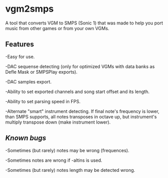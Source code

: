 # vgm2smps

A tool that converts VGM to SMPS (Sonic 1) that was made to help you port music from other games or from your own VGMs.

## Features
  -Easy for use.
  
  
  -DAC sequense detecting (only for optimized VGMs with data banks as Defle Mask or SMPSPlay exports).
  
  
  -DAC samples export.
  
  
  -Ability to set exported channels and song start offset and its length.
  
  
  -Ability to set parsing speed in FPS.
  
  
  -Alternate "smart" instrument detecting. If final note's frequency is lower, than SMPS supports, all notes transposes in octave up,
  but instrument's multiply transpose down (make instrument lower).


## *Known bugs* 
  -Sometimes (but rarely) notes may be wrong (frequences). 
  
  
  -Sometimes notes are wrong if -altins is used. 
  
  
  -Sometimes (but rarely) notes length may be detected wrong.
